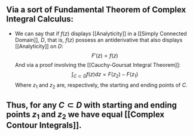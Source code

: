 ## Via a sort of Fundamental Theorem of Complex Integral Calculus:
- We can say that if $f(z)$ displays [[Analyticity]] in a [[Simply Connected Domain]], $D$, that is, $f(z)$ possess an antiderivative that also displays [[Analyticity]] on $D$:
$$F'(z)=f(z)$$
And via a proof involving the [[Cauchy-Goursat Integral Theorem]]:
$$\int_{C\subset D}f(z)dz=F(z_2)-F(z_1)$$
Where $z_1$ and $z_2$ are, respectively, the starting and ending points of $C$. 

## Thus, for any $C\subset D$ with starting and ending points $z_1$ and $z_2$ we have equal [[Complex Contour Integrals]].
